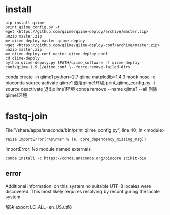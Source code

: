 # install

```shell
pip install qiime
print_qiime_config.py -t
wget <https://github.com/qiime/qiime-deploy/archive/master.zip>
unzip master.zip
mv qiime-deploy-master qiime-deploy
wget <https://github.com/qiime/qiime-deploy-conf/archive/master.zip>
unzip master.zip
mv qiime-deploy-conf-master qiime-deploy-conf
cd qiime-depoly
python qiime-depoly.py $PATH/qiime_software -f qiime-deploy-
conf/qiime-1.9.1/qiime.conf \--force-remove-failed-dirs
```

conda create -n qiime1 python=2.7 qiime matplotlib=1.4.3 mock nose -c bioconda
source activate qiime1 激活qiime1环境
print_qiime_config.py -t
source deactivate 退出qiime1环境
conda remove --name qiime1 --all 删除qiime1环境

# fastq-join

 File "/share/apps/anaconda/bin/print_qiime_config.py", line 40, in
&lt;module&gt;

    raise ImportError("%s\n%s" % (e, core_dependency_missing_msg))

ImportError: No module named externals

    conda install -c https://conda.anaconda.org/biocore scikit-bio

## error

Additional information: on this system no suitable UTF-8
locales were discovered.  This most likely requires resolving
by reconfiguring the locale system.

解决 export LC_ALL=en_US.utf8
